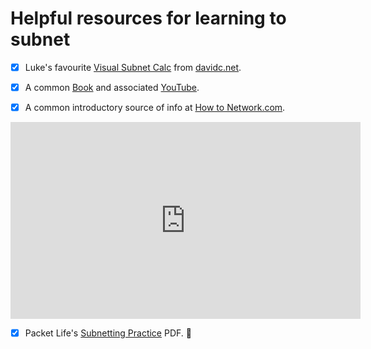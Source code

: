 
# Helpful resources for learning to subnet



 - [x] Luke's favourite [Visual Subnet Calc](https://www.davidc.net/sites/default/subnets/subnets.html?network=10.70.0.0&mask=16&division=33.555555550) from [davidc.net](https://www.davidc.net/).

- [x] A common [Book](https://www.amazon.co.uk/IP-Subnetting-Zero-Paul-Browning-ebook/dp/B07KV7N8WS) and associated [YouTube](https://www.youtube.com/embed/KiceJJrkq7s?si=yCwKZfUHkmnmZ_zD).

- [x] A common introductory source of info at [How to Network.com](https://www.howtonetwork.com/).

 <iframe width="560" height="315" src="https://www.youtube.com/embed/KiceJJrkq7s?si=yCwKZfUHkmnmZ_zD" title="YouTube video player" frameborder="0" allow="accelerometer; autoplay; clipboard-write; encrypted-media; gyroscope; picture-in-picture; web-share" allowfullscreen></iframe>

 - [x] Packet Life's [Subnetting Practice](http://packetlife.net/media/library/15/IPv4_Subnetting.pdf) PDF. 🩵